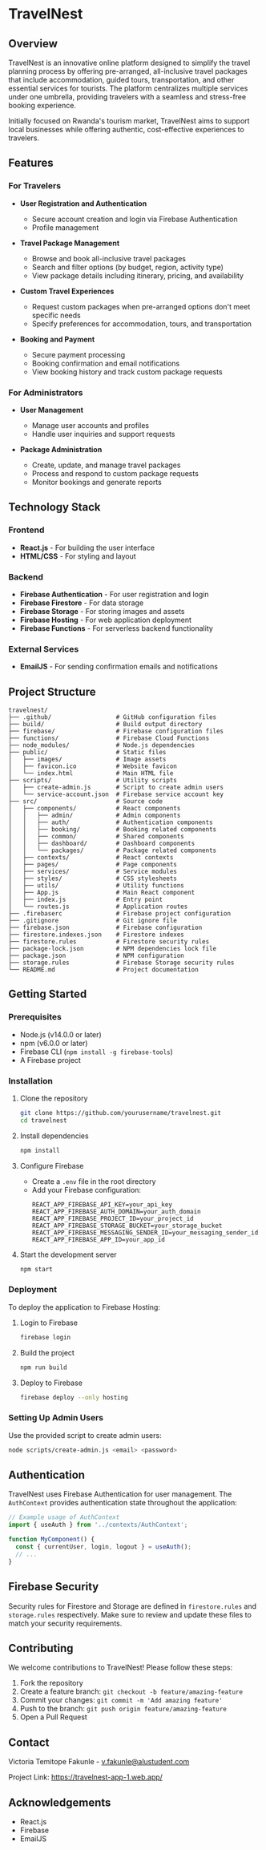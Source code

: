 # TravelNest
## Overview
TravelNest is an innovative online platform designed to simplify the travel planning process by offering pre-arranged, all-inclusive travel packages that include accommodation, guided tours, transportation, and other essential services for tourists. The platform centralizes multiple services under one umbrella, providing travelers with a seamless and stress-free booking experience.

Initially focused on Rwanda's tourism market, TravelNest aims to support local businesses while offering authentic, cost-effective experiences to travelers.

## Features

### For Travelers
- **User Registration and Authentication**
  - Secure account creation and login via Firebase Authentication
  - Profile management

- **Travel Package Management**
  - Browse and book all-inclusive travel packages
  - Search and filter options (by budget, region, activity type)
  - View package details including itinerary, pricing, and availability

- **Custom Travel Experiences**
  - Request custom packages when pre-arranged options don't meet specific needs
  - Specify preferences for accommodation, tours, and transportation

- **Booking and Payment**
  - Secure payment processing
  - Booking confirmation and email notifications
  - View booking history and track custom package requests

### For Administrators
- **User Management**
  - Manage user accounts and profiles
  - Handle user inquiries and support requests

- **Package Administration**
  - Create, update, and manage travel packages
  - Process and respond to custom package requests
  - Monitor bookings and generate reports

## Technology Stack

### Frontend
- **React.js** - For building the user interface
- **HTML/CSS** - For styling and layout

### Backend
- **Firebase Authentication** - For user registration and login
- **Firebase Firestore** - For data storage
- **Firebase Storage** - For storing images and assets
- **Firebase Hosting** - For web application deployment
- **Firebase Functions** - For serverless backend functionality

### External Services
- **EmailJS** - For sending confirmation emails and notifications

## Project Structure
```
travelnest/
├── .github/                  # GitHub configuration files
├── build/                    # Build output directory
├── firebase/                 # Firebase configuration files
├── functions/                # Firebase Cloud Functions
├── node_modules/             # Node.js dependencies
├── public/                   # Static files
│   ├── images/               # Image assets
│   ├── favicon.ico           # Website favicon
│   └── index.html            # Main HTML file
├── scripts/                  # Utility scripts
│   ├── create-admin.js       # Script to create admin users
│   └── service-account.json  # Firebase service account key
├── src/                      # Source code
│   ├── components/           # React components
│   │   ├── admin/            # Admin components
│   │   ├── auth/             # Authentication components
│   │   ├── booking/          # Booking related components
│   │   ├── common/           # Shared components
│   │   ├── dashboard/        # Dashboard components
│   │   └── packages/         # Package related components
│   ├── contexts/             # React contexts
│   ├── pages/                # Page components
│   ├── services/             # Service modules
│   ├── styles/               # CSS stylesheets
│   ├── utils/                # Utility functions
│   ├── App.js                # Main React component
│   ├── index.js              # Entry point
│   └── routes.js             # Application routes
├── .firebaserc               # Firebase project configuration
├── .gitignore                # Git ignore file
├── firebase.json             # Firebase configuration
├── firestore.indexes.json    # Firestore indexes
├── firestore.rules           # Firestore security rules
├── package-lock.json         # NPM dependencies lock file
├── package.json              # NPM configuration
├── storage.rules             # Firebase Storage security rules
└── README.md                 # Project documentation
```

## Getting Started

### Prerequisites
- Node.js (v14.0.0 or later)
- npm (v6.0.0 or later)
- Firebase CLI (`npm install -g firebase-tools`)
- A Firebase project

### Installation
1. Clone the repository
   ```bash
   git clone https://github.com/yourusername/travelnest.git
   cd travelnest
   ```

2. Install dependencies
   ```bash
   npm install
   ```

3. Configure Firebase
   - Create a `.env` file in the root directory
   - Add your Firebase configuration:
     ```
     REACT_APP_FIREBASE_API_KEY=your_api_key
     REACT_APP_FIREBASE_AUTH_DOMAIN=your_auth_domain
     REACT_APP_FIREBASE_PROJECT_ID=your_project_id
     REACT_APP_FIREBASE_STORAGE_BUCKET=your_storage_bucket
     REACT_APP_FIREBASE_MESSAGING_SENDER_ID=your_messaging_sender_id
     REACT_APP_FIREBASE_APP_ID=your_app_id
     ```

4. Start the development server
   ```bash
   npm start
   ```

### Deployment
To deploy the application to Firebase Hosting:

1. Login to Firebase
   ```bash
   firebase login
   ```

2. Build the project
   ```bash
   npm run build
   ```

3. Deploy to Firebase
   ```bash
   firebase deploy --only hosting
   ```

### Setting Up Admin Users
Use the provided script to create admin users:

```bash
node scripts/create-admin.js <email> <password>
```

## Authentication

TravelNest uses Firebase Authentication for user management. The `AuthContext` provides authentication state throughout the application:

```jsx
// Example usage of AuthContext
import { useAuth } from '../contexts/AuthContext';

function MyComponent() {
  const { currentUser, login, logout } = useAuth();
  // ...
}
```

## Firebase Security

Security rules for Firestore and Storage are defined in `firestore.rules` and `storage.rules` respectively. Make sure to review and update these files to match your security requirements.

## Contributing
We welcome contributions to TravelNest! Please follow these steps:

1. Fork the repository
2. Create a feature branch: `git checkout -b feature/amazing-feature`
3. Commit your changes: `git commit -m 'Add amazing feature'`
4. Push to the branch: `git push origin feature/amazing-feature`
5. Open a Pull Request


## Contact
Victoria Temitope Fakunle - v.fakunle@alustudent.com

Project Link: https://travelnest-app-1.web.app/ 

## Acknowledgements
- React.js
- Firebase
- EmailJS
